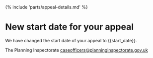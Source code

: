 {% include 'parts/appeal-details.md' %}

# New start date for your appeal

We have changed the start date of your appeal to {{start_date}}.

The Planning Inspectorate
caseofficers@planninginspectorate.gov.uk
